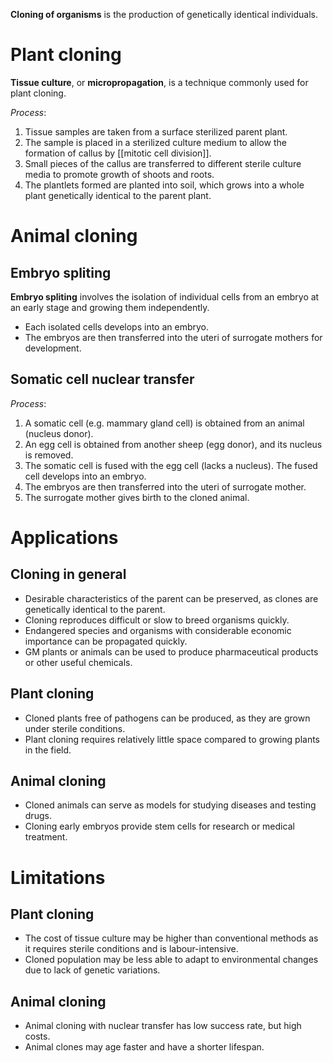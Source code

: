 **Cloning of organisms** is the production of <span class="hi-green">genetically identical individuals</span>.

# Plant cloning
**Tissue culture**, or **micropropagation**, is a technique commonly used for plant cloning.

*Process*:
1. <span class="hi-blue">Tissue samples</span> are taken from a surface <span class="hi-green">sterilized</span> parent plant.
2. The sample is placed in a <span class="hi-blue">sterilized culture medium</span> to allow the formation of <span class="hi-blue">callus</span> by [[mitotic cell division]].
3. Small pieces of the callus are <span class="hi-green">transferred to different sterile culture media</span> to promote growth of shoots and roots.
4. The <span class="hi-blue">plantlets</span> formed are planted into soil, which grows into a whole plant <span class="hi-green">genetically identical</span> to the parent plant.

# Animal cloning
## Embryo spliting
**Embryo spliting** involves the isolation of individual cells from an embryo at an early stage and growing them independently.
- Each isolated cells develops into an embryo.
- The embryos are then transferred into the uteri of <span class="hi-blue">surrogate mothers</span> for development.

## Somatic cell nuclear transfer
*Process*:
1. A <span class="hi-blue">somatic cell</span> (e.g. mammary gland cell) is obtained from an animal (<span class="hi-blue">nucleus donor</span>).
2. An <span class="hi-blue">egg cell</span> is obtained from another sheep (<span class="hi-blue">egg donor</span>), and its <span class="hi-green">nucleus is removed</span>.
3. The somatic cell is <span class="hi-green">fused with the egg cell</span> (lacks a nucleus). The fused cell develops into an embryo.
4. The embryos are then transferred into the uteri of <span class="hi-blue">surrogate mother</span>.
5. The surrogate mother gives birth to the cloned animal.

# Applications
## Cloning in general
- <span class="hi-green">Desirable characteristics</span> of the parent can be preserved, as clones are genetically identical to the parent.
- Cloning <span class="hi-green">reproduces difficult or slow to breed organisms quickly</span>.
- <span class="hi-blue">Endangered species</span> and organisms with considerable economic importance can be <span class="hi-green">propagated quickly</span>.
- GM plants or animals can be used to <span class="hi-green">produce pharmaceutical products</span> or other useful chemicals.

## Plant cloning
- Cloned plants <span class="hi-green">free of pathogens</span> can be produced, as they are grown under sterile conditions.
- Plant cloning requires <span class="hi-green">relatively little space</span> compared to growing plants in the field.

## Animal cloning
- Cloned animals can serve as <span class="hi-blue">models</span> for <span class="hi-green">studying diseases and testing drugs</span>.
- Cloning <span class="hi-blue">early embryos</span> <span class="hi-green">provide stem cells</span> for research or medical treatment.

# Limitations
## Plant cloning
- The <span class="hi-green">cost of tissue culture may be higher than conventional methods</span> as it requires sterile conditions and is labour-intensive.
- Cloned population may be <span class="hi-green">less able to adapt to environmental changes</span> due to lack of genetic variations.

## Animal cloning
- Animal cloning with nuclear transfer has <span class="hi-green">low success rate</span>, but <span class="hi-green">high costs</span>.
- Animal clones may <span class="hi-green">age faster</span> and have a <span class="hi-green">shorter lifespan</span>.

